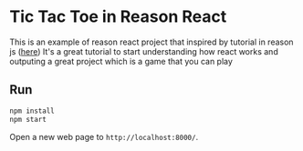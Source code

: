 # Tic Tac Toe in Reason React
This is an example of reason react project that inspired by tutorial in reason js ([here](https://reactjs.org/tutorial/tutorial.html))
It's a great tutorial to start understanding how react works and outputing a great project which is a game that you can play

## Run

```sh
npm install
npm start
```

Open a new web page to `http://localhost:8000/`. 
